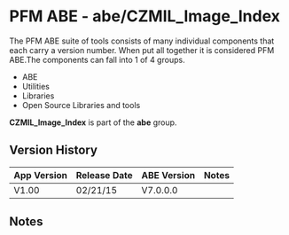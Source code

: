 # PFM ABE - abe/CZMIL_Image_Index

The PFM ABE suite of tools consists of many individual components that each carry a version number.  When put all together it is considered PFM ABE.The components can fall into 1 of 4 groups.
- ABE
- Utilities
- Libraries
- Open Source Libraries and tools

**CZMIL_Image_Index** is part of the **abe** group.

## Version History

|App Version|Release Date|ABE Version|Notes|
|-------|------------|-----|---|
|V1.00|02/21/15|V7.0.0.0|  |

## Notes
